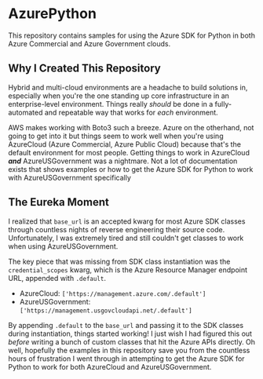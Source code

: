 # AzurePython
This repository contains samples for using the Azure SDK for Python in both Azure Commercial and Azure Government clouds.

## Why I Created This Repository
Hybrid and multi-cloud environments are a headache to build solutions in, especially when you're the one standing up core infrastructure in an enterprise-level environment. Things really *should* be done in a fully-automated and repeatable way that works for *each* environment.

AWS makes working with Boto3 such a breeze. Azure on the otherhand, not going to get into it but things seem to work well when you're using AzureCloud (Azure Commercial, Azure Public Cloud) because that's the default environment for most people. Getting things to work in AzureCloud _**and**_ AzureUSGovernment was a nightmare. Not a lot of documentation exists that shows examples or how to get the Azure SDK for Python to work with AzureUSGovernment specifically

## The Eureka Moment
I realized that `base_url` is an accepted kwarg for most Azure SDK classes through countless nights of reverse engineering their source code. Unfortunately, I was extremely tired and still couldn't get classes to work when using AzureUSGovernment.

The key piece that was missing from SDK class instantiation was the `credential_scopes` kwarg, which is the Azure Resource Manager endpoint URL, appended with `.default`.

* AzureCloud: `['https://management.azure.com/.default']`
* AzureUSGovernment: `['https://management.usgovcloudapi.net/.default']`

By appending `.default` to the `base_url` and passing it to the SDK classes during instantiation, things started working! I just wish I had figured this out *before* writing a bunch of custom classes that hit the Azure APIs directly. Oh well, hopefully the examples in this repository save you from the countless hours of frustration I went through in attempting to get the Azure SDK for Python to work for both AzureCloud and AzureUSGovernment.

